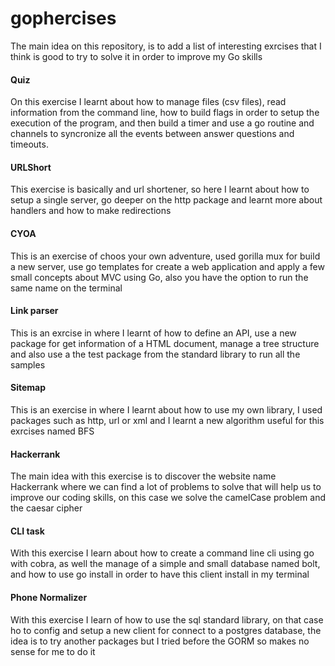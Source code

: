 # gophercises
The main idea on this repository, is to add a list of interesting exrcises that I think is good to try to solve it in order
to improve my Go skills

#### Quiz

On this exercise I learnt about how to manage files (csv files), read information from the command line, how to build flags in order to
setup the execution of the program, and then build a timer and use a go routine and channels to syncronize all the events between answer
questions and timeouts.

#### URLShort

This exercise is basically and url shortener, so here I learnt about how to setup a single server, go deeper on the http package and
learnt more about handlers and how to make redirections

#### CYOA

This is an exercise of choos your own adventure, used gorilla mux for build a new server, use go templates for create a web application
and apply a few small concepts about MVC using Go, also you have the option to run the same name
on the terminal

#### Link parser

This is an exrcise in where I learnt of how to define an API, use a new package for
get information of a HTML document, manage a tree structure and also use a the test
package from the standard library to run all the samples

#### Sitemap

This is an exercise in where I learnt about how to use my own library, I used packages such as http, url or xml and I learnt a new
algorithm useful for this exrcises named BFS

#### Hackerrank

The main idea with this exercise is to discover the website name Hackerrank where we can find a lot of problems to solve that will
help us to improve our coding skills, on this case we solve the camelCase problem and the caesar cipher

#### CLI task

With this exercise I learn about how to create a command line cli using go with cobra, as well the manage of a simple and small database
named bolt, and how to use go install in order to have this client install in my terminal

#### Phone Normalizer

With this exercise I learn of how to use the sql standard library, on that case ho to config and setup a new client for connect to a
postgres database, the idea is to try another packages but I tried before the GORM so makes no sense for me to do it
